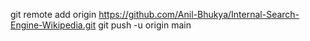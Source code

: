 git remote add origin https://github.com/Anil-Bhukya/Internal-Search-Engine-Wikipedia.git
git push -u origin main